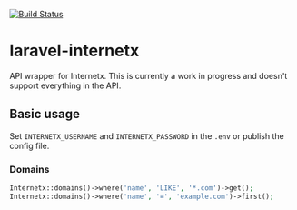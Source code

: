 [![Build Status](https://travis-ci.com/dialect-katrineholm/laravel-internetx.svg?token=EdYhqXZq4TUuwAgtq16F&branch=master)](https://travis-ci.com/dialect-katrineholm/laravel-internetx)

# laravel-internetx
API wrapper for Internetx. This is currently a work in progress and doesn't support everything in the API.

## Basic usage
Set `INTERNETX_USERNAME` and `INTERNETX_PASSWORD` in the `.env` or publish the config file.



### Domains

``` php
Internetx::domains()->where('name', 'LIKE', '*.com')->get();
Internetx::domains()->where('name', '=', 'example.com')->first();
```


